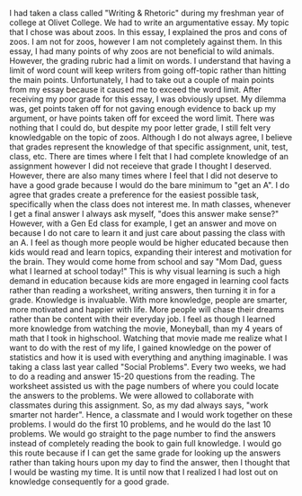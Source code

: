 I had taken a class called "Writing & Rhetoric" during my freshman year of college at Olivet College. We had to write an argumentative essay. My topic that I chose was about zoos. In this essay, I explained the pros and cons of zoos. I am not for zoos, however I am not completely against them. In this essay, I had many points of why zoos are not beneficial to wild animals. However, the grading rubric had a limit on words. I understand that having a limit of word count will keep writers from going off-topic rather than hitting the main points. Unfortunately, I had to take out a couple of main points from my essay because it caused me to exceed the word limit. After receiving my poor grade for this essay, I was obviously upset. My dilemma was, get points taken off for not gaving enough evidence to back up my argument, or have points taken off for exceed the word limit. There was nothing that I could do, but despite my poor letter grade, I still felt very knowledgable on the topic of zoos. 
Although I do not always agree, I believe that grades represent the knowledge of that specific assignment, unit, test, class, etc. There are times where I felt that I had complete knowledge of an assignment however I did not receieve that grade I thought I deserved. However, there are also many times where I feel that I did not deserve to have a good grade because I would do the bare minimum to "get an A". I do agree that grades create a preference for the easiest possible task, specifically when the class does not interest me. In math classes, whenever I get a final answer I always ask myself, "does this answer make sense?" However, with a Gen Ed class for example, I get an answer and move on because I do not care to learn it and just care about passing the class with an A. 
I feel as though more people would be higher educated because then kids would read and learn topics, expanding their interest and motivation for the brain. They would come home from school and say "Mom Dad, guess what I learned at school today!" This is why visual learning is such a high demand in education because kids are more engaged in learning cool facts rather than reading a worksheet, writing answers, then turning it in for a grade. Knowledge is invaluable. With more knowledge, people are smarter, more motivated and happier with life. More people will chase their dreams rather than be content with their everyday job. I feel as though I learned more knowledge from watching the movie, Moneyball, than my 4 years of math that I took in highschool. Watching that movie made me realize what I want to do with the rest of my life, I gained knowledge on the power of statistics and how it is used with everything and anything imaginable.
I was taking a class last year called "Social Problems". Every two weeks, we had to do a reading and answer 15-20 questions from the reading. The worksheet assisted us with the page numbers of where you could locate the answers to the problems. We were allowed to collaborate with classmates during this assignment. So, as my dad always says, "work smarter not harder". Hence, a classmate and I would work together on these problems. I would do the first 10 problems, and he would do the last 10 problems. We would go straight to the page number to find the answers instead of completely reading the book to gain full knowledge. I would go this route because if I can get the same grade for looking up the answers rather than taking hours upon my day to find the answer, then I thought that I would be wasting my time. It is until now that I realized I had lost out on knowledge consequently for a good grade.
